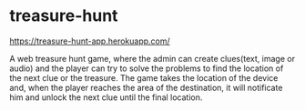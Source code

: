 # treasure-hunt

https://treasure-hunt-app.herokuapp.com/

A web treasure hunt game, where the admin can create clues(text, image or audio) and the player can try to solve the problems to find the location of the next clue or the treasure.
The game takes the location of the device and, when the player reaches the area of the destination, it will notificate him and unlock the next clue until the final location.
